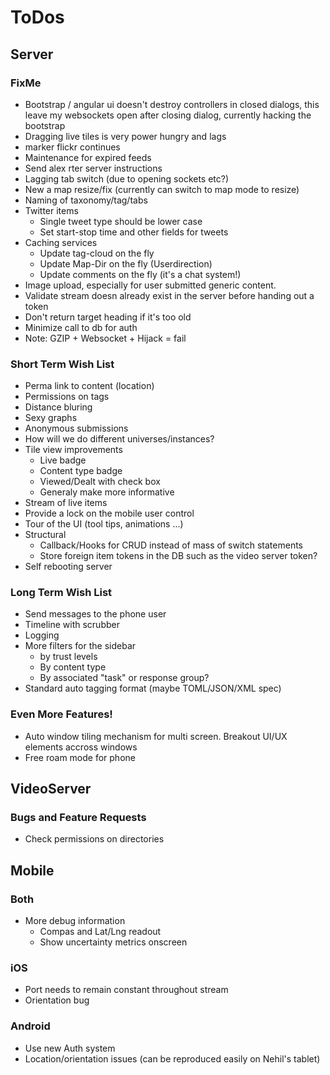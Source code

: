 # ToDos
## Server
### FixMe
* Bootstrap / angular ui doesn't destroy controllers in closed dialogs, this leave my websockets open after closing dialog, currently hacking the bootstrap
* Dragging live tiles is very power hungry and lags
* marker flickr continues
* Maintenance for expired feeds
* Send alex rter server instructions
* Lagging tab switch (due to opening sockets etc?)
* New a map resize/fix (currently can switch to map mode to resize)
* Naming of taxonomy/tag/tabs
* Twitter items
	* Single tweet type should be lower case
	* Set start-stop time and other fields for tweets
* Caching services
	* Update tag-cloud on the fly
	* Update Map-Dir on the fly (Userdirection)
	* Update comments on the fly (it's a chat system!)
* Image upload, especially for user submitted generic content. 
* Validate stream doesn already exist in the server before handing out a token
* Don't return target heading if it's too old
* Minimize call to db for auth
* Note: GZIP + Websocket + Hijack = fail

### Short Term Wish List
* Perma link to content (location)
* Permissions on tags
* Distance bluring
* Sexy graphs
* Anonymous submissions
* How will we do different universes/instances?
* Tile view improvements
	* Live badge
	* Content type badge
	* Viewed/Dealt with check box
	* Generaly make more informative
* Stream of live items
* Provide a lock on the mobile user control
* Tour of the UI (tool tips, animations ...)
* Structural
	* Callback/Hooks for CRUD instead of mass of switch statements
	* Store foreign item tokens in the DB such as the video server token?
* Self rebooting server

### Long Term Wish List
* Send messages to the phone user
* Timeline with scrubber
* Logging
* More filters for the sidebar
	* by trust levels
	* By content type
	* By associated "task" or response group?
* Standard auto tagging format (maybe TOML/JSON/XML spec)

### Even More Features!
* Auto window tiling mechanism for multi screen. Breakout UI/UX elements accross windows
* Free roam mode for phone

## VideoServer
### Bugs and Feature Requests
* Check permissions on directories

## Mobile

### Both
* More debug information
	* Compas and Lat/Lng readout
	* Show uncertainty metrics onscreen

### iOS
* Port needs to remain constant throughout stream
* Orientation bug

### Android
* Use new Auth system
* Location/orientation issues (can be reproduced easily on Nehil's tablet)